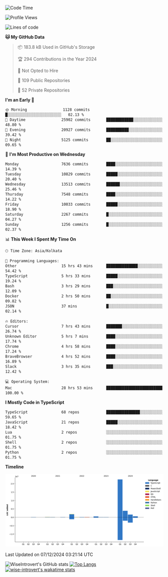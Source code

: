 <!--START_SECTION:waka-->
![Code Time](http://img.shields.io/badge/Code%20Time-1%2C936%20hrs%2028%20mins-blue)

![Profile Views](http://img.shields.io/badge/Profile%20Views-0-blue)

![Lines of code](https://img.shields.io/badge/From%20Hello%20World%20I%27ve%20Written-31.5%20million%20lines%20of%20code-blue)

**🐱 My GitHub Data** 

> 📦 183.8 kB Used in GitHub's Storage 
 > 
> 🏆 294 Contributions in the Year 2024
 > 
> 🚫 Not Opted to Hire
 > 
> 📜 109 Public Repositories 
 > 
> 🔑 52 Private Repositories 
 > 
**I'm an Early 🐤** 

```text
🌞 Morning                1128 commits        █░░░░░░░░░░░░░░░░░░░░░░░░   02.13 % 
🌆 Daytime                25902 commits       ████████████░░░░░░░░░░░░░   48.80 % 
🌃 Evening                20927 commits       ██████████░░░░░░░░░░░░░░░   39.42 % 
🌙 Night                  5125 commits        ██░░░░░░░░░░░░░░░░░░░░░░░   09.65 % 
```
📅 **I'm Most Productive on Wednesday** 

```text
Monday                   7636 commits        ████░░░░░░░░░░░░░░░░░░░░░   14.39 % 
Tuesday                  10829 commits       █████░░░░░░░░░░░░░░░░░░░░   20.40 % 
Wednesday                13513 commits       ██████░░░░░░░░░░░░░░░░░░░   25.46 % 
Thursday                 7548 commits        ████░░░░░░░░░░░░░░░░░░░░░   14.22 % 
Friday                   10033 commits       █████░░░░░░░░░░░░░░░░░░░░   18.90 % 
Saturday                 2267 commits        █░░░░░░░░░░░░░░░░░░░░░░░░   04.27 % 
Sunday                   1256 commits        █░░░░░░░░░░░░░░░░░░░░░░░░   02.37 % 
```


📊 **This Week I Spent My Time On** 

```text
🕑︎ Time Zone: Asia/Kolkata

💬 Programming Languages: 
Other                    15 hrs 43 mins      ██████████████░░░░░░░░░░░   54.42 % 
TypeScript               5 hrs 33 mins       █████░░░░░░░░░░░░░░░░░░░░   19.24 % 
Bash                     3 hrs 29 mins       ███░░░░░░░░░░░░░░░░░░░░░░   12.09 % 
Docker                   2 hrs 50 mins       ██░░░░░░░░░░░░░░░░░░░░░░░   09.82 % 
JSON                     37 mins             █░░░░░░░░░░░░░░░░░░░░░░░░   02.14 % 

🔥 Editors: 
Cursor                   7 hrs 43 mins       ███████░░░░░░░░░░░░░░░░░░   26.74 % 
Unknown Editor           5 hrs 7 mins        ████░░░░░░░░░░░░░░░░░░░░░   17.74 % 
Chrome                   4 hrs 58 mins       ████░░░░░░░░░░░░░░░░░░░░░   17.24 % 
BraveBrowser             4 hrs 52 mins       ████░░░░░░░░░░░░░░░░░░░░░   16.89 % 
Slack                    3 hrs 35 mins       ███░░░░░░░░░░░░░░░░░░░░░░   12.42 % 

💻 Operating System: 
Mac                      28 hrs 53 mins      █████████████████████████   100.00 % 
```

**I Mostly Code in TypeScript** 

```text
TypeScript               68 repos            ███████████████░░░░░░░░░░   59.65 % 
JavaScript               21 repos            █████░░░░░░░░░░░░░░░░░░░░   18.42 % 
Lua                      2 repos             ░░░░░░░░░░░░░░░░░░░░░░░░░   01.75 % 
Shell                    2 repos             ░░░░░░░░░░░░░░░░░░░░░░░░░   01.75 % 
Python                   2 repos             ░░░░░░░░░░░░░░░░░░░░░░░░░   01.75 % 
```



**Timeline**

![Lines of Code chart](https://raw.githubusercontent.com/wise-introvert/wise-introvert/master/assets/bar_graph.png)


 Last Updated on 07/12/2024 03:21:14 UTC
<!--END_SECTION:waka-->

![WiseIntrovert's GitHub stats](https://github-readme-stats.vercel.app/api?username=wise-introvert&count_private=true&show_icons=true)
[![Top Langs](https://github-readme-stats.vercel.app/api/top-langs/?username=wise-introvert&langs_count=10)](https://github.com/anuraghazra/github-readme-stats)
[![wise-introvert's wakatime stats](https://github-readme-stats.vercel.app/api/wakatime?username=wiseintrovert)](https://github.com/anuraghazra/github-readme-stats)
